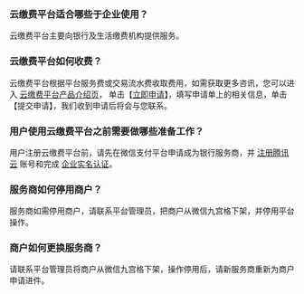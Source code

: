 ### 云缴费平台适合哪些于企业使用？
云缴费平台主要向银行及生活缴费机构提供服务。

### 云缴费平台如何收费？
云缴费平台根据平台服务费或交易流水费收取费用，如需获取更多咨讯，您可以进入 [云缴费平台产品介绍页](https://cloud.tencent.com/product/lbp)， 单击【[立即申请](https://cloud.tencent.com/apply/p/1cefkvre3h1)】，填写申请单上的相关信息，单击【提交申请】，我们收到申请后将会与您联系。

### 用户使用云缴费平台之前需要做哪些准备工作？
用户注册云缴费平台前，请先在微信支付平台申请成为银行服务商，并 [注册腾讯云](https://cloud.tencent.com/document/product/378/17985) 账号和完成 [企业实名认证](https://cloud.tencent.com/document/product/378/10496)。

### 服务商如何停用商户？
服务商如需停用商户，请联系平台管理员，把商户从微信九宫格下架，并停用平台操作。

### 商户如何更换服务商？
请联系平台管理员将商户从微信九宫格下架，操作停用后，请新服务商重新为商户申请进件。
